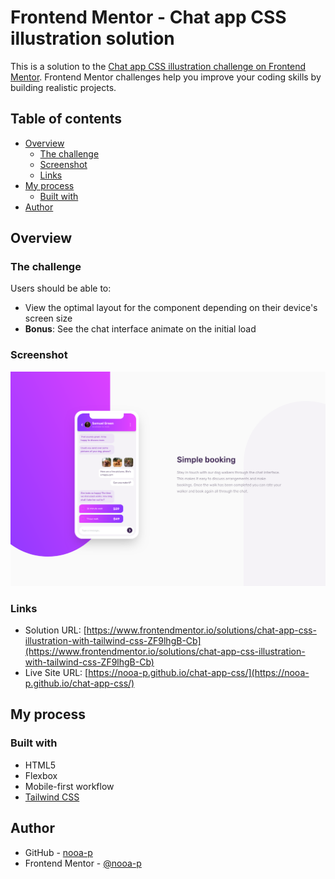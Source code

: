 # Frontend Mentor - Chat app CSS illustration solution

This is a solution to the [Chat app CSS illustration challenge on Frontend Mentor](https://www.frontendmentor.io/challenges/chat-app-css-illustration-O5auMkFqY). Frontend Mentor challenges help you improve your coding skills by building realistic projects. 

## Table of contents

- [Overview](#overview)
  - [The challenge](#the-challenge)
  - [Screenshot](#screenshot)
  - [Links](#links)
- [My process](#my-process)
  - [Built with](#built-with)
- [Author](#author)

## Overview

### The challenge

Users should be able to:

- View the optimal layout for the component depending on their device's screen size
- **Bonus**: See the chat interface animate on the initial load

### Screenshot

![](./screenshot.jpg)

### Links

- Solution URL: [https://www.frontendmentor.io/solutions/chat-app-css-illustration-with-tailwind-css-ZF9lhgB-Cb](https://www.frontendmentor.io/solutions/chat-app-css-illustration-with-tailwind-css-ZF9lhgB-Cb)
- Live Site URL: [https://nooa-p.github.io/chat-app-css/](https://nooa-p.github.io/chat-app-css/)

## My process

### Built with

- HTML5
- Flexbox
- Mobile-first workflow
- [Tailwind CSS](https://tailwindcss.com/)

## Author

- GitHub - [nooa-p](https://github.com/nooa-p)
- Frontend Mentor - [@nooa-p](https://www.frontendmentor.io/profile/nooa-p)